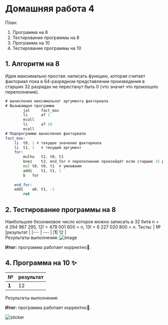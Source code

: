 # Домашняя работа 4

План:
1.   Программа на 8
3.   Тестирование программы на 8
4.   Программа на 10
5.   Тестирование программы на 10

## 1. Алгоритм на 8

Идея максимально простая: написать функцию, которая считает факториал пока в 64-разрядном представлении произведения в старших 32 разрядах не перестанут быть 0 (что значит что произошло переполнение).

``` asm
# вычисление максимальног аргумента факториала
# Вызывающая программа
        jal     fact_max           
        li      a7 1		
        ecall                  
        li      a7 10
        ecall
# Подпрограмма вычисления факториала
fact_max:   
	li	t0, 1 # текущее значение факториала
	li	t1, 1	# текущий аргумент
	for:
		mulhu 	t2, t0, t1 	
		bnez  	t2, end_for	# переполнение произойдёт если старшие 32 разряда 64-разрядного результата не будут равны 0.
		mul	t0, t0, t1	# умножаем
		addi	t1, t1, 1
		b	for
	
	end_for:
	addi	a0, t1, -1
        ret
```

## 2. Тестирование программы на 8
Наибольшее беззнаковое число которое можно записать в 32 бита n = 4 294 967 295, 12! = 479 001 600 < n, 13! = 6 227 020 800 > n.
Тесты:
| № |результат |
|--- | --- |
|**1**| 12 |  
Результаты выполнения:
![image](https://github.com/MShpiz/Homework_for_ACS/assets/88736099/6a9cea4f-19c2-472c-a525-b888aa3a15d4)


**Итог:** программа работает корректно🤩.

## 4. Программа на 10 ✨

| № |результат |
|--- | --- |
|**1**| 12 |  
Результаты выполнения:



**Итог:** программа работает корректно🤩.

![sticker](https://github.com/MShpiz/Homework_for_ACS/assets/88736099/e5a48bb8-2a62-426d-83b2-d08c5ad27a1a)
